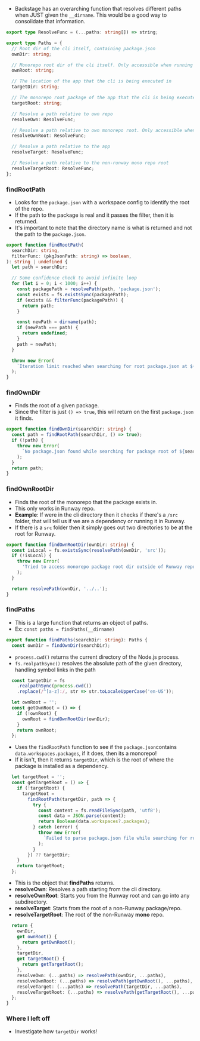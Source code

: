 - Backstage has an overarching function that resolves different paths when JUST given the `__dirname`. This would be a good way to consolidate that information.

```ts
export type ResolveFunc = (...paths: string[]) => string;

export type Paths = {
  // Root dir of the cli itself, containing package.json
  ownDir: string;

  // Monorepo root dir of the cli itself. Only accessible when running inside Runway repo.
  ownRoot: string;

  // The location of the app that the cli is being executed in
  targetDir: string;

  // The monorepo root package of the app that the cli is being executed in.
  targetRoot: string;

  // Resolve a path relative to own repo
  resolveOwn: ResolveFunc;

  // Resolve a path relative to own monorepo root. Only accessible when running inside Backstage repo.
  resolveOwnRoot: ResolveFunc;

  // Resolve a path relative to the app
  resolveTarget: ResolveFunc;

  // Resolve a path relative to the non-runway mono repo root
  resolveTargetRoot: ResolveFunc;
};
```


### findRootPath
- Looks for the `package.json` with a workspace config to identify the root of the repo.
- If the path to the package is real and it passes the filter, then it is returned.
- It's important to note that the directory name is what is returned and not the path to the `package.json`.
```ts
export function findRootPath(
  searchDir: string,
  filterFunc: (pkgJsonPath: string) => boolean,
): string | undefined {
  let path = searchDir;

  // Some confidence check to avoid infinite loop
  for (let i = 0; i < 1000; i++) {
    const packagePath = resolvePath(path, 'package.json');
    const exists = fs.existsSync(packagePath);
    if (exists && filterFunc(packagePath)) {
      return path;
    }

    const newPath = dirname(path);
    if (newPath === path) {
      return undefined;
    }
    path = newPath;
  }

  throw new Error(
    `Iteration limit reached when searching for root package.json at ${searchDir}`,
  );
}
```

### findOwnDir
- Finds the root of a given package.
- Since the filter is just `() => true`, this will return on the first `package.json` it finds.
```ts
export function findOwnDir(searchDir: string) {
  const path = findRootPath(searchDir, () => true);
  if (!path) {
    throw new Error(
      `No package.json found while searching for package root of ${searchDir}`,
    );
  }
  return path;
}
```

### findOwnRootDir
- Finds the root of the monorepo that the package exists in.
- This only works in Runway repo.
- **Example**: If were in the cli directory then it checks if there's a `/src` folder, that will tell us if we are a dependency or running it in Runway.
- If there is a `src` folder then it simply goes out two directories to be at the root for Runway.
```ts
export function findOwnRootDir(ownDir: string) {
  const isLocal = fs.existsSync(resolvePath(ownDir, 'src'));
  if (!isLocal) {
    throw new Error(
      'Tried to access monorepo package root dir outside of Runway repository',
    );
  }

  return resolvePath(ownDir, '../..');
}
```

### findPaths
- This is a large function that returns an object of paths.
- Ex: `const paths = findPaths(__dirname)`
```ts
export function findPaths(searchDir: string): Paths {
  const ownDir = findOwnDir(searchDir);
```

- `process.cwd()` returns the current directory of the Node.js process.
- `fs.realpathSync()` resolves the absolute path of the given directory, handling symbol links in the path

```ts
  const targetDir = fs
    .realpathSync(process.cwd())
    .replace(/^[a-z]:/, str => str.toLocaleUpperCase('en-US'));
```


```ts
  let ownRoot = '';
  const getOwnRoot = () => {
    if (!ownRoot) {
      ownRoot = findOwnRootDir(ownDir);
    }
    return ownRoot;
  };
```

- Uses the `findRootPath` function to see if the `package.json`contains `data.workspaces.packages`, if it does, then its a monorepo!
- If it isn't, then it returns `targetDir`, which is the root of where the package is installed as a dependency.

```ts
  let targetRoot = '';
  const getTargetRoot = () => {
    if (!targetRoot) {
      targetRoot =
        findRootPath(targetDir, path => {
          try {
            const content = fs.readFileSync(path, 'utf8');
            const data = JSON.parse(content);
            return Boolean(data.workspaces?.packages);
          } catch (error) {
            throw new Error(
              `Failed to parse package.json file while searching for root, ${error}`,
            );
          }
        }) ?? targetDir;
    }
    return targetRoot;
  };
```

- This is the object that **findPaths** returns.
- **resolveOwn**: Resolves a path starting from the cli directory.
- **resolveOwnRoot**: Starts you from the Runway root and can go into any subdirectory.
- **resolveTarget**: Starts from the root of a non-Runway package/repo.
- **resolveTargetRoot**: The root of the non-Runway **mono** repo.

```ts
  return {
    ownDir,
    get ownRoot() {
      return getOwnRoot();
    },
    targetDir,
    get targetRoot() {
      return getTargetRoot();
    },
    resolveOwn: (...paths) => resolvePath(ownDir, ...paths),
    resolveOwnRoot: (...paths) => resolvePath(getOwnRoot(), ...paths),
    resolveTarget: (...paths) => resolvePath(targetDir, ...paths),
    resolveTargetRoot: (...paths) => resolvePath(getTargetRoot(), ...paths),
  };
}
```


### Where I left off
- Investigate how `targetDir` works!